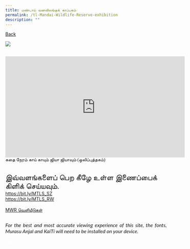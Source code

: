 ```yaml
---
title: மண்டாய் வனவிலங்குக் காப்பகம்
permalink: /tl-Mandai-Wildlife-Reserve-exhibition
description: ""
---
```

<p><a class="backbtn" style="float:left;" href="/exhibits/tamil-exhibitions-e/community-partners/">Back</a><br></p>
<p><img src="/images/Posters/MTLS MWG Tamil_v4.jpg">
<br><br></p>
<iframe allowfullscreen="" allow="accelerometer; autoplay; clipboard-write; encrypted-media; gyroscope; picture-in-picture" frameborder="0" title="YouTube video player" src="https://www.youtube.com/embed/-puAH4a3u5I" height="315" width="560"></iframe><span style="font-family:Anjal InaiMathi;">கதை நேரம் காய் காயும் ஜியா ஜியாவும் (ஒலிப்புத்தகம்)</span><br><br><br>
<span style="font-family:Anjal InaiMathi;font-size:24px;">இவ்வளங்களைப் பெற கீழே உள்ள இணைப்பைக் கிளிக் செய்யவும்.</span><br>
<a target="_blank;" href="https://bit.ly/MTLS_SZ">https://bit.ly/MTLS_SZ</a><br>
<a href="https://bit.ly/MTLS_RW" target="_blank;">https://bit.ly/MTLS_RW</a><br><br>
<a href="/files/MWR Publication PDF_MTLS2022.pdf" target="_blank;" >MWR வெளியீடுகள்</a><br>

<p style="font-size: 16px;font-family: Lato,sans-serif;font-style: italic;padding-top:12px;text-align:justify;">For the best and most accurate viewing experience of this site, the fonts, Murasu Anjal and KaiTi will need to be installed on your device.</p>
<div class="btntop"><a style="text-decoration:none;" href="#top"><span style="color:white"><b>Top</b></span></a></div>
